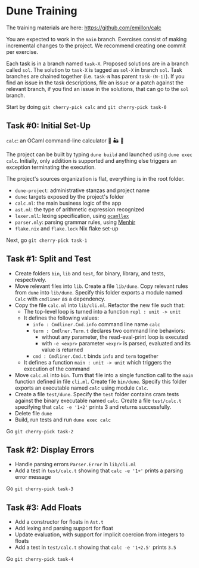# Dune Training

The training materials are here: https://github.com/emillon/calc

You are expected to work in the `main` branch. Exercises consist of making
incremental changes to the project. We recommend creating one commit per
exercise.

Each task is in a branch named `task-X`. Proposed solutions are in a branch
called `sol`. The solution to `task-X` is tagged as `sol-X` in branch `sol`.
Task branches are chained together (i.e. `task-N` has parent `task-(N-1)`). If
you find an issue in the task descriptions, file an issue or a patch against the
relevant branch, if you find an issue in the solutions, that can go to the `sol`
branch.

Start by doing `git cherry-pick calc` and `git cherry-pick task-0`

## Task #0: Initial Set-Up

`calc`: an OCaml command-line calculator :1234: :desert: :camel:

The project can be built by typing `dune build` and launched using `dune exec
calc`. Initially, only addition is supported and anything else triggers an
exception terminating the execution.

The project's sources organization is flat, everything is in the root folder.
* `dune-project`: administrative stanzas and project name
* `dune`: targets exposed by the project's folder
* `calc.ml`: the main business logic of the app
* `ast.ml`: the type of arithmetic expression recognized
* `lexer.mll`: lexing specification, using [`ocamllex`](https://ocaml.org/manual/5.2/lexyacc.html)
* `parser.mly`: parsing grammar rules, using [Menhir](https://gallium.inria.fr/~fpottier/menhir/)
* `flake.nix` and `flake.lock` Nix flake set-up

Next, go `git cherry-pick task-1`

## Task #1: Split and Test

* Create folders `bin`, `lib` and `test`, for binary, library, and tests,
  respectively.
* Move relevant files into `lib`. Create a file `lib/dune`. Copy relevant rules
  from `dune` into `lib/dune`. Specify this folder exports a module named `Calc`
  with `cmdliner` as a dependency.
* Copy the file `calc.ml` into `lib/cli.ml`. Refactor the new file such that:
  - The top-level loop is turned into a function `repl : unit -> unit`
  - It defines the following values:
    * `info : Cmdliner.Cmd.info` command line name `calc`
    * `term : Cmdlner.Term.t` declares two command line behaviors:
      - without any parameter, the read-eval-print loop is executed
      - with `-e <expr>` parameter `<expr>` is parsed, evaluated and its value
        is returned
    * `cmd : Cmdliner.Cmd.t` binds `info` and `term` together
  - It defines a function `main : unit -> unit` which triggers the execution of
    the command
* Move `calc.ml` into `bin`. Turn that file into a single function call to the
  `main` function defined in file `cli.ml`. Create file `bin/dune`. Specify this
  folder exports an executable named `calc` using module `Calc`.
* Create a file `test/dune`. Specify the `test` folder contains cram tests
  against the binary executable named `calc`. Create a file `test/calc.t`
  specifying that `calc -e '1+2'` prints 3 and returns successfully.
* Delete file `dune`
* Build, run tests and run `dune exec calc`

Go `git cherry-pick task-2`

## Task #2: Display Errors

* Handle parsing errors `Parser.Error` in `lib/cli.ml`
* Add a test in `test/calc.t` showing that `calc -e '1+'` prints a parsing error
  message

Go `git cherry-pick task-3`

## Task #3: Add Floats

* Add a constructor for floats in `Ast.t`
* Add lexing and parsing support for float
* Update evaluation, with support for implicit coercion from integers to floats
* Add a test in `test/calc.t` showing that `calc -e '1+2.5'` prints `3.5`

Go `git cherry-pick task-4`
